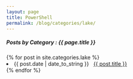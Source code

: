```yaml
---
layout: page
title: PowerShell
permalink: /blog/categories/lake/
---
```


<h5> Posts by Category : {{ page.title }} </h5>

<div class="card">
{% for post in site.categories.lake %}
 <li class="category-posts"><span>{{ post.date | date_to_string }}</span> &nbsp; <a href="{{ post.url }}">{{ post.title }}</a></li>
{% endfor %}
</div>
